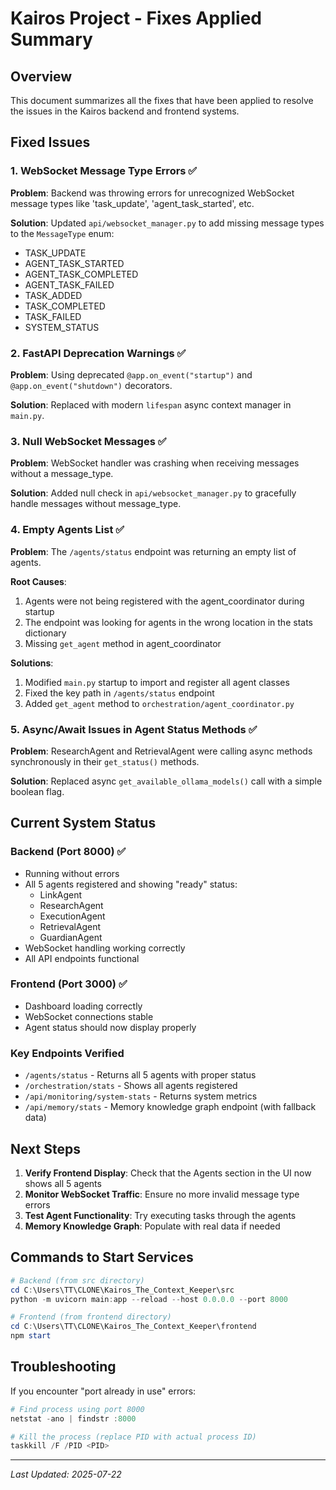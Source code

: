 # Kairos Project - Fixes Applied Summary

## Overview
This document summarizes all the fixes that have been applied to resolve the issues in the Kairos backend and frontend systems.

## Fixed Issues

### 1. WebSocket Message Type Errors ✅
**Problem**: Backend was throwing errors for unrecognized WebSocket message types like 'task_update', 'agent_task_started', etc.

**Solution**: Updated `api/websocket_manager.py` to add missing message types to the `MessageType` enum:
- TASK_UPDATE
- AGENT_TASK_STARTED
- AGENT_TASK_COMPLETED
- AGENT_TASK_FAILED
- TASK_ADDED
- TASK_COMPLETED
- TASK_FAILED
- SYSTEM_STATUS

### 2. FastAPI Deprecation Warnings ✅
**Problem**: Using deprecated `@app.on_event("startup")` and `@app.on_event("shutdown")` decorators.

**Solution**: Replaced with modern `lifespan` async context manager in `main.py`.

### 3. Null WebSocket Messages ✅
**Problem**: WebSocket handler was crashing when receiving messages without a message_type.

**Solution**: Added null check in `api/websocket_manager.py` to gracefully handle messages without message_type.

### 4. Empty Agents List ✅
**Problem**: The `/agents/status` endpoint was returning an empty list of agents.

**Root Causes**:
1. Agents were not being registered with the agent_coordinator during startup
2. The endpoint was looking for agents in the wrong location in the stats dictionary
3. Missing `get_agent` method in agent_coordinator

**Solutions**:
1. Modified `main.py` startup to import and register all agent classes
2. Fixed the key path in `/agents/status` endpoint
3. Added `get_agent` method to `orchestration/agent_coordinator.py`

### 5. Async/Await Issues in Agent Status Methods ✅
**Problem**: ResearchAgent and RetrievalAgent were calling async methods synchronously in their `get_status()` methods.

**Solution**: Replaced async `get_available_ollama_models()` call with a simple boolean flag.

## Current System Status

### Backend (Port 8000) ✅
- Running without errors
- All 5 agents registered and showing "ready" status:
  - LinkAgent
  - ResearchAgent
  - ExecutionAgent
  - RetrievalAgent
  - GuardianAgent
- WebSocket handling working correctly
- All API endpoints functional

### Frontend (Port 3000) ✅
- Dashboard loading correctly
- WebSocket connections stable
- Agent status should now display properly

### Key Endpoints Verified
- `/agents/status` - Returns all 5 agents with proper status
- `/orchestration/stats` - Shows all agents registered
- `/api/monitoring/system-stats` - Returns system metrics
- `/api/memory/stats` - Memory knowledge graph endpoint (with fallback data)

## Next Steps

1. **Verify Frontend Display**: Check that the Agents section in the UI now shows all 5 agents
2. **Monitor WebSocket Traffic**: Ensure no more invalid message type errors
3. **Test Agent Functionality**: Try executing tasks through the agents
4. **Memory Knowledge Graph**: Populate with real data if needed

## Commands to Start Services

```powershell
# Backend (from src directory)
cd C:\Users\TT\CLONE\Kairos_The_Context_Keeper\src
python -m uvicorn main:app --reload --host 0.0.0.0 --port 8000

# Frontend (from frontend directory)
cd C:\Users\TT\CLONE\Kairos_The_Context_Keeper\frontend
npm start
```

## Troubleshooting

If you encounter "port already in use" errors:
```powershell
# Find process using port 8000
netstat -ano | findstr :8000

# Kill the process (replace PID with actual process ID)
taskkill /F /PID <PID>
```

---
*Last Updated: 2025-07-22*
